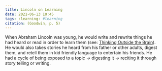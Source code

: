 ```yaml
---
title: Lincoln on Learning
date: 2021-06-13 10:45
tags: :learning: #learning
citation: (Goodwin, p. 5)
---
```

When Abraham Lincoln was young, he would write and rewrite things he had heard or read in order to learn them (see: [Thinking Outside the Brain](202012141540.md)). He would also takes stories he heard from his father or other adults, digest them, and retell them in kid friendly language to entertain his friends. He had a cycle of being exposed to a topic -> digesting it -> reciting it through story telling or writing. 
